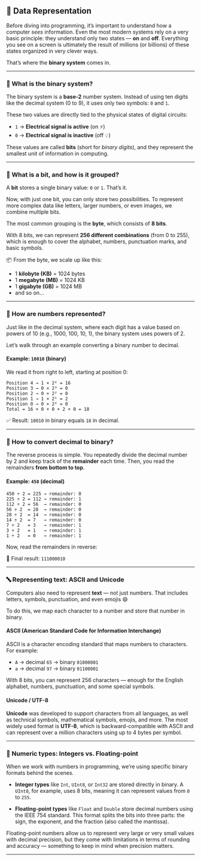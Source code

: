 ## 🧠 Data Representation

Before diving into programming, it’s important to understand how a computer *sees* information. Even the most modern systems rely on a very basic principle: they understand only two states — **on** and **off**. Everything you see on a screen is ultimately the result of millions (or billions) of these states organized in very clever ways.

That’s where the **binary system** comes in.

---

### 🔢 What is the binary system?

The binary system is a **base-2** number system. Instead of using ten digits like the decimal system (0 to 9), it uses only two symbols: `0` and `1`.

These two values are directly tied to the physical states of digital circuits:

- `1` → **Electrical signal is active** (on ⚡)  
- `0` → **Electrical signal is inactive** (off 💡)

These values are called **bits** (short for *binary digits*), and they represent the smallest unit of information in computing.

---

### 🧱 What is a bit, and how is it grouped?

A **bit** stores a single binary value: `0` or `1`. That’s it.

Now, with just one bit, you can only store two possibilities. To represent more complex data like letters, larger numbers, or even images, we combine multiple bits.

The most common grouping is the **byte**, which consists of **8 bits**.

With 8 bits, we can represent **256 different combinations** (from 0 to 255), which is enough to cover the alphabet, numbers, punctuation marks, and basic symbols.

📦 From the byte, we scale up like this:

- 1 **kilobyte (KB)** = 1024 bytes  
- 1 **megabyte (MB)** = 1024 KB  
- 1 **gigabyte (GB)** = 1024 MB  
- and so on...

---

### 🧮 How are numbers represented?

Just like in the decimal system, where each digit has a value based on powers of 10 (e.g., 1000, 100, 10, 1), the binary system uses powers of 2.

Let’s walk through an example converting a binary number to decimal.

#### Example: `10010` (binary)

We read it from right to left, starting at position 0:

```
Position 4 → 1 × 2⁴ = 16  
Position 3 → 0 × 2³ = 0  
Position 2 → 0 × 2² = 0  
Position 1 → 1 × 2¹ = 2  
Position 0 → 0 × 2⁰ = 0  
Total = 16 + 0 + 0 + 2 + 0 = 18
```

✅ Result: `10010` in binary equals `18` in decimal.

---

### 🔁 How to convert decimal to binary?

The reverse process is simple. You repeatedly divide the decimal number by 2 and keep track of the **remainder** each time. Then, you read the remainders **from bottom to top**.

#### Example: `450` (decimal)

```
450 ÷ 2 = 225 → remainder: 0  
225 ÷ 2 = 112 → remainder: 1  
112 ÷ 2 = 56  → remainder: 0  
56 ÷ 2  = 28  → remainder: 0  
28 ÷ 2  = 14  → remainder: 0  
14 ÷ 2  = 7   → remainder: 0  
7 ÷ 2   = 3   → remainder: 1  
3 ÷ 2   = 1   → remainder: 1  
1 ÷ 2   = 0   → remainder: 1
```

Now, read the remainders in reverse:

📘 Final result: `111000010`

---

### 🔤 Representing text: ASCII and Unicode

Computers also need to represent **text** — not just numbers. That includes letters, symbols, punctuation, and even emojis 😄

To do this, we map each character to a number and store that number in binary.

#### ASCII (American Standard Code for Information Interchange)

ASCII is a character encoding standard that maps numbers to characters. For example:

- `A` → decimal `65` → binary `01000001`  
- `a` → decimal `97` → binary `01100001`

With 8 bits, you can represent 256 characters — enough for the English alphabet, numbers, punctuation, and some special symbols.

#### Unicode / UTF-8

**Unicode** was developed to support characters from all languages, as well as technical symbols, mathematical symbols, emojis, and more. The most widely used format is **UTF-8**, which is backward-compatible with ASCII and can represent over a million characters using up to 4 bytes per symbol.

---

### 🔬 Numeric types: Integers vs. Floating-point

When we work with numbers in programming, we’re using specific binary formats behind the scenes.

- **Integer types** like `Int`, `UInt8`, or `Int32` are stored directly in binary. A `UInt8`, for example, uses 8 bits, meaning it can represent values from `0` to `255`.

- **Floating-point types** like `Float` and `Double` store decimal numbers using the IEEE 754 standard. This format splits the bits into three parts: the sign, the exponent, and the fraction (also called the mantissa).

Floating-point numbers allow us to represent very large or very small values with decimal precision, but they come with limitations in terms of rounding and accuracy — something to keep in mind when precision matters.

---
